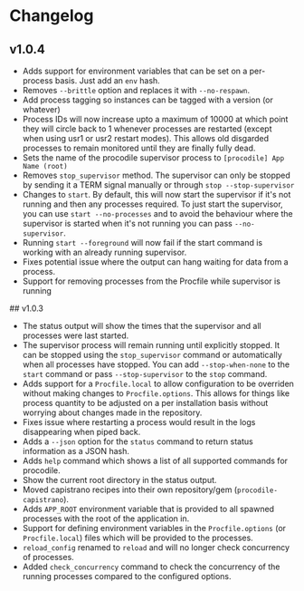 # Changelog

## v1.0.4

* Adds support for environment variables that can be set on a per-process basis. Just add an `env` hash.
* Removes `--brittle` option and replaces it with `--no-respawn`.
* Add process tagging so instances can be tagged with a version (or whatever)
* Process IDs will now increase upto a maximum of 10000 at which point they will circle back to 1 whenever processes are restarted (except when using usr1 or usr2 restart modes). This allows old disgarded processes to remain monitored until they are finally fully dead.
* Sets the name of the procodile supervisor process to `[procodile] App Name (root)`
* Removes `stop_supervisor` method. The supervisor can only be stopped by sending it a TERM signal manually or through `stop --stop-supervisor`
* Changes to `start`. By default, this will now start the supervisor if it's not running and then any processes required. To just start the supervisor, you can use `start --no-processes` and to avoid the behaviour where the supervisor is started when it's not running you can pass `--no-supervisor`.
* Running `start --foreground` will now fail if the start command is working with an already running supervisor.
* Fixes potential issue where the output can hang waiting for data from a process.
* Support for removing processes from the Procfile while supervisor is running

## v1.0.3

* The status output will show the times that the supervisor and all processes were last started.
* The supervisor process will remain running until explicitly stopped. It can be stopped using the `stop_supervisor` command or automatically when all processes have stopped. You can add `--stop-when-none` to the `start` command or pass `--stop-supervisor` to the `stop` command.
* Adds support for a `Procfile.local` to allow configuration to be overriden without making changes to `Procfile.options`. This allows for things like process quantity to be adjusted on a per installation basis without worrying about changes made in the repository.
* Fixes issue where restarting a process would result in the logs disappearing when piped back.
* Adds a `--json` option for the `status` command to return status information as a JSON hash.
* Adds `help` command which shows a list of all supported commands for procodile.
* Show the current root directory in the status output.
* Moved capistrano recipes into their own repository/gem (`procodile-capistrano`).
* Adds `APP_ROOT` environment variable that is provided to all spawned processes with the root of the application in.
* Support for defining environment variables in the `Procfile.options` (or `Procfile.local`) files which will be provided to the processes.
* `reload_config` renamed to `reload` and will no longer check concurrency of processes.
* Added `check_concurrency` command to check the concurrency of the running processes compared to the configured options.
